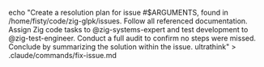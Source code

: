 echo "Create a resolution plan for issue #$ARGUMENTS, found in /home/fisty/code/zig-glpk/issues. Follow all referenced documentation. Assign Zig code tasks to @zig-systems-expert and test development to @zig-test-engineer. Conduct a full audit to confirm no steps were missed. Conclude by summarizing the solution within the issue. ultrathink" >
.claude/commands/fix-issue.md